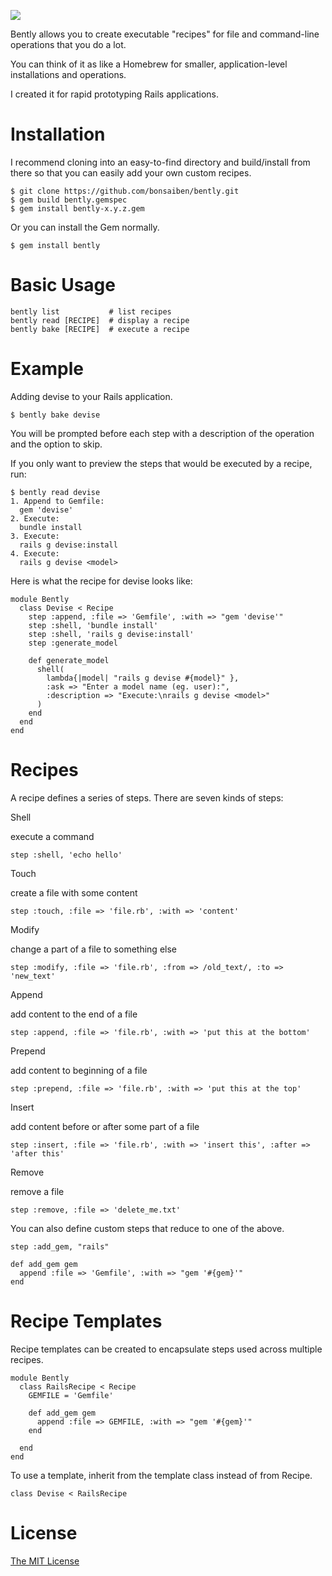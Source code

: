 [<img src="https://secure.travis-ci.org/bonsaiben/bently.png">](http://travis-ci.org/bonsaiben/bently)

Bently allows you to create executable "recipes" for file and command-line operations that you do a lot.

You can think of it as like a Homebrew for smaller, application-level installations and operations.

I created it for rapid prototyping Rails applications.

Installation
============

I recommend cloning into an easy-to-find directory and build/install from there so that you can easily add your own custom recipes.

    $ git clone https://github.com/bonsaiben/bently.git
    $ gem build bently.gemspec
    $ gem install bently-x.y.z.gem

Or you can install the Gem normally.

    $ gem install bently
    
    
Basic Usage
==============

    bently list           # list recipes
    bently read [RECIPE]  # display a recipe
    bently bake [RECIPE]  # execute a recipe


Example
=======

Adding devise to your Rails application.

    $ bently bake devise
    
You will be prompted before each step with a description of the operation and the option to skip.

If you only want to preview the steps that would be executed by a recipe, run:

    $ bently read devise
    1. Append to Gemfile:
      gem 'devise'
    2. Execute:
      bundle install
    3. Execute:
      rails g devise:install
    4. Execute:
      rails g devise <model>

Here is what the recipe for devise looks like:

    module Bently
      class Devise < Recipe
        step :append, :file => 'Gemfile', :with => "gem 'devise'"
        step :shell, 'bundle install'
        step :shell, 'rails g devise:install'
        step :generate_model

        def generate_model
          shell(
            lambda{|model| "rails g devise #{model}" },
            :ask => "Enter a model name (eg. user):",
            :description => "Execute:\nrails g devise <model>"
          )
        end
      end
    end


Recipes
=======

A recipe defines a series of steps. There are seven kinds of steps:

Shell

execute a command

    step :shell, 'echo hello'

Touch

create a file with some content

    step :touch, :file => 'file.rb', :with => 'content'

Modify

change a part of a file to something else

    step :modify, :file => 'file.rb', :from => /old_text/, :to => 'new_text'

Append

add content to the end of a file

    step :append, :file => 'file.rb', :with => 'put this at the bottom'

Prepend

add content to beginning of a file

    step :prepend, :file => 'file.rb', :with => 'put this at the top'

Insert

add content before or after some part of a file

    step :insert, :file => 'file.rb', :with => 'insert this', :after => 'after this'

Remove

remove a file

    step :remove, :file => 'delete_me.txt'


You can also define custom steps that reduce to one of the above.

    step :add_gem, "rails"
    
    def add_gem gem
      append :file => 'Gemfile', :with => "gem '#{gem}'"
    end

Recipe Templates
================

Recipe templates can be created to encapsulate steps used across multiple recipes.

    module Bently
      class RailsRecipe < Recipe
        GEMFILE = 'Gemfile'
        
        def add_gem gem
          append :file => GEMFILE, :with => "gem '#{gem}'"
        end
        
      end
    end

To use a template, inherit from the template class instead of from Recipe.

    class Devise < RailsRecipe

License
=======

[The MIT License](http://opensource.org/licenses/mit-license.php)
